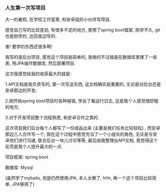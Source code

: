 ### 人生第一次写项目

大一的暑假, 在学校工作室里, 和安卓组的小伙伴写项目. 

感觉自己写的比较差劲, 有很多不足的地方, 使用了spring boot框架, 刚学不久, git也是刚学的, 边百度边写的. 

害! 要学的东西还很多啊! 

我写的是后台项目, 感觉这个项目挺简单的, 我做的不过就是在数据库里建了一些表, 用JPA操作数据库, 然后部署项目. 

这次我感觉给我的收获最大的就是: 

1.API文档是我负责写的, 第一次写这东西, 这文档确实挺重要的, 无论是对后台还是安卓那边的开发; 

2.刚开始spring boot项目时各种报错, 学会了看运行日志, 这是我个人感觉很舒服的地方;

3.对于开发项目整个流程熟悉, 和安卓合作之类的.

这次项目我们后台每个人都写了一份成品出来 (主要是我们任务比较轻松) , 而安卓那边三人合作写一个, 我在这个过程中感觉充当了一个小组长的角色, 无论是与安卓他们进行沟通, 联合后台一块儿讨论等等, 最后由我整理出API文档, 我觉得这个反而是我个人提升最大的一点.



项目框架: spring boot

数据库: Mysql

(虽然学了mybaits, 但是仍然使用JPA, 本人太懒了, hhh, 再一个这个项目比较简单, JPA够用了)

